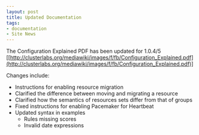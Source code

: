 ```yaml
---
layout: post
title: Updated Documentation
tags: 
- documentation
- Site News
---
```

The Configuration Explained PDF has been updated for 1.0.4/5 [[http://clusterlabs.org/mediawiki/images/f/fb/Configuration_Explained.pdf](http://clusterlabs.org/mediawiki/images/f/fb/Configuration_Explained.pdf)]

Changes include:

  * Instructions for enabling resource migration
  * Clarified the difference between moving and migrating a resource 
  * Clarified how the semantics of resources sets differ from that of groups 
  * Fixed instructions for enabling Pacemaker for Heartbeat
  * Updated syntax in examples 
    * Rules missing scores
    * Invalid date expressions

